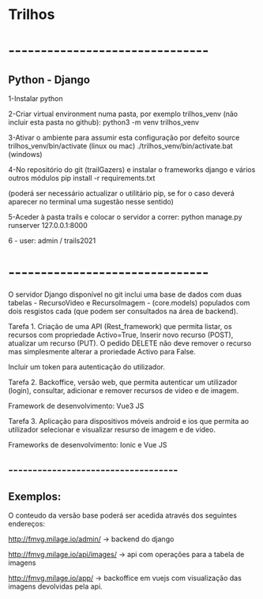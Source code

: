 
# Trilhos 

# -------------------------------
## Python - Django

1-Instalar python

2-Criar virtual environment numa pasta, por exemplo trilhos_venv (não incluir esta pasta no github):
python3 -m venv trilhos_venv

3-Ativar o ambiente para assumir esta configuração por defeito
source trilhos_venv/bin/activate  (linux ou mac)
./trilhos_venv/bin/activate.bat (windows)

4-No repositório do git (trailGazers) e instalar o frameworks django e vários outros módulos
pip install -r requirements.txt 

(poderá ser necessário actualizar o utilitário pip, se for o caso deverá aparecer no terminal uma sugestão nesse sentido)

5-Aceder à pasta trails e colocar o servidor a  correr:
python manage.py runserver 127.0.0.1:8000

6 - user: admin / trails2021

# -------------------------------

O servidor Django disponível no git inclui uma base de dados com duas tabelas - RecursoVideo e RecursoImagem - (core.models)  populados com dois resgistos cada (que podem ser consultados na área de backend).

Tarefa 1.
Criação de uma API (Rest_framework) que permita listar, os recursos com propriedade Activo=True,
Inserir novo recurso (POST), atualizar um recurso (PUT). 
O pedido DELETE não deve remover o recurso mas simplesmente alterar a proriedade Activo para False.

Incluir um token para autenticação do utilizador.


Tarefa 2. 
Backoffice, versão web, que permita autenticar um utilizador (login), consultar, adicionar e remover recursos de video e de imagem.

Framework de desenvolvimento: Vue3 JS


Tarefa 3.
Aplicação para dispositivos móveis android e ios que permita ao utilizador selecionar e visualizar resurso de imagem e de video.

Frameworks de desenvolvimento: Ionic e Vue JS

## -----------------------------------

## Exemplos:

O conteudo da versão base poderá ser acedida através dos seguintes endereços:

http://fmvg.milage.io/admin/  -> backend do django

http://fmvg.milage.io/api/images/  -> api com operações para a tabela de imagens

http://fmvg.milage.io/app/   -> backoffice em vuejs com visualização das imagens devolvidas pela api.


